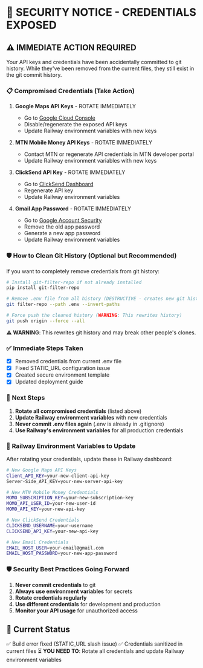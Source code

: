 # 🚨 SECURITY NOTICE - CREDENTIALS EXPOSED

## ⚠️ IMMEDIATE ACTION REQUIRED

Your API keys and credentials have been accidentally committed to git history. While they've been removed from the current files, they still exist in the git commit history.

### 📋 **Compromised Credentials (Take Action)**

1. **Google Maps API Keys** - ROTATE IMMEDIATELY
   - Go to [Google Cloud Console](https://console.cloud.google.com/)
   - Disable/regenerate the exposed API keys
   - Update Railway environment variables with new keys

2. **MTN Mobile Money API Keys** - ROTATE IMMEDIATELY
   - Contact MTN or regenerate API credentials in MTN developer portal
   - Update Railway environment variables with new keys

3. **ClickSend API Key** - ROTATE IMMEDIATELY
   - Go to [ClickSend Dashboard](https://dashboard.clicksend.com/)
   - Regenerate API key
   - Update Railway environment variables

4. **Gmail App Password** - ROTATE IMMEDIATELY
   - Go to [Google Account Security](https://myaccount.google.com/security)
   - Remove the old app password
   - Generate a new app password
   - Update Railway environment variables

### 🛡️ **How to Clean Git History (Optional but Recommended)**

If you want to completely remove credentials from git history:

```bash
# Install git-filter-repo if not already installed
pip install git-filter-repo

# Remove .env file from all history (DESTRUCTIVE - creates new git history)
git filter-repo --path .env --invert-paths

# Force push the cleaned history (WARNING: This rewrites history)
git push origin --force --all
```

**⚠️ WARNING**: This rewrites git history and may break other people's clones.

### ✅ **Immediate Steps Taken**

- [x] Removed credentials from current .env file
- [x] Fixed STATIC_URL configuration issue
- [x] Created secure environment template
- [x] Updated deployment guide

### 🔐 **Next Steps**

1. **Rotate all compromised credentials** (listed above)
2. **Update Railway environment variables** with new credentials
3. **Never commit .env files again** (.env is already in .gitignore)
4. **Use Railway's environment variables** for all production credentials

### 📱 **Railway Environment Variables to Update**

After rotating your credentials, update these in Railway dashboard:

```bash
# New Google Maps API Keys
Client_API_KEY=your-new-client-api-key
Server-Side_API_KEY=your-new-server-api-key

# New MTN Mobile Money Credentials
MOMO_SUBSCRIPTION_KEY=your-new-subscription-key
MOMO_API_USER_ID=your-new-user-id
MOMO_API_KEY=your-new-api-key

# New ClickSend Credentials
CLICKSEND_USERNAME=your-username
CLICKSEND_API_KEY=your-new-api-key

# New Email Credentials
EMAIL_HOST_USER=your-email@gmail.com
EMAIL_HOST_PASSWORD=your-new-app-password
```

### 🛡️ **Security Best Practices Going Forward**

1. **Never commit credentials** to git
2. **Always use environment variables** for secrets
3. **Rotate credentials regularly**
4. **Use different credentials** for development and production
5. **Monitor your API usage** for unauthorized access

## 🚀 Current Status

✅ Build error fixed (STATIC_URL slash issue)
✅ Credentials sanitized in current files
⏳ **YOU NEED TO**: Rotate all credentials and update Railway environment variables